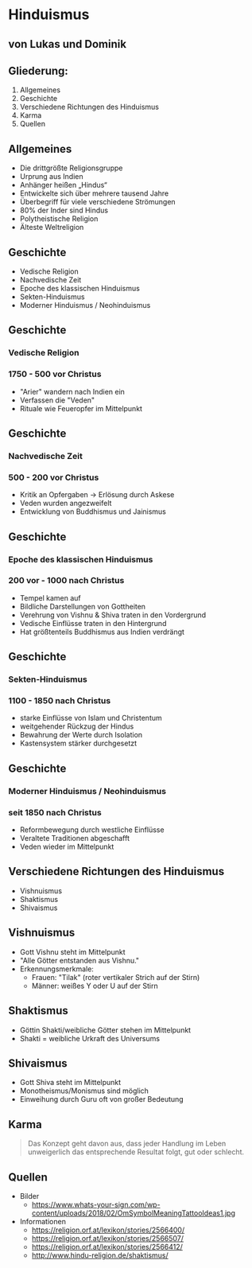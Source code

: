 # Hinduismus

## von Lukas und Dominik



## Gliederung:
1. Allgemeines
1. Geschichte
1. Verschiedene Richtungen des Hinduismus
1. Karma
1. Quellen



## Allgemeines
+ Die drittgrößte Religionsgruppe
+ Urprung aus Indien
+ Anhänger heißen „Hindus“
+ Entwickelte sich über mehrere tausend Jahre
+ Überbegriff für viele verschiedene Strömungen
+ 80% der Inder sind Hindus
+ Polytheistische Religion
+ Älteste Weltreligion



## Geschichte
+ Vedische Religion
+ Nachvedische Zeit
+ Epoche des klassischen Hinduismus
+ Sekten-Hinduismus
+ Moderner Hinduismus / Neohinduismus


## Geschichte
### Vedische Religion
### 1750 - 500 vor Christus
+ "Arier" wandern nach Indien ein
+ Verfassen die "Veden"
+ Rituale wie Feueropfer im Mittelpunkt


## Geschichte
### Nachvedische Zeit
### 500 - 200 vor Christus
+ Kritik an Opfergaben -> Erlösung durch Askese
+ Veden wurden angezweifelt
+ Entwicklung von Buddhismus und Jainismus


## Geschichte
### Epoche des klassischen Hinduismus
### 200 vor - 1000 nach Christus
  + Tempel kamen auf
  + Bildliche Darstellungen von Gottheiten
  + Verehrung von Vishnu & Shiva traten in den Vordergrund
  + Vedische Einflüsse traten in den Hintergrund
  + Hat größtenteils Buddhismus aus Indien verdrängt


## Geschichte
### Sekten-Hinduismus
### 1100 - 1850 nach Christus
+ starke Einflüsse von Islam und Christentum
+ weitgehender Rückzug der Hindus
+ Bewahrung der Werte durch Isolation
+ Kastensystem stärker durchgesetzt


## Geschichte
### Moderner Hinduismus / Neohinduismus
### seit 1850 nach Christus
+ Reformbewegung durch westliche Einflüsse
+ Veraltete Traditionen abgeschafft
+ Veden wieder im Mittelpunkt



## Verschiedene Richtungen des Hinduismus
+ Vishnuismus
+ Shaktismus
+ Shivaismus


## Vishnuismus
+ Gott Vishnu steht im Mittelpunkt
+ "Alle Götter entstanden aus Vishnu."
+ Erkennungsmerkmale:
  + Frauen: "Tilak" (roter vertikaler Strich auf der Stirn)
  + Männer: weißes Y oder U auf der Stirn


## Shaktismus
+ Göttin Shakti/weibliche Götter stehen im Mittelpunkt
+ Shakti = weibliche Urkraft des Universums


## Shivaismus
+ Gott Shiva steht im Mittelpunkt
+ Monotheismus/Monismus sind möglich
+ Einweihung durch Guru oft von großer Bedeutung



## Karma
> Das Konzept geht davon aus, dass jeder Handlung im Leben unweigerlich das entsprechende Resultat folgt, gut oder schlecht.



## Quellen
+ Bilder
  + https://www.whats-your-sign.com/wp-content/uploads/2018/02/OmSymbolMeaningTattooIdeas1.jpg
+ Informationen
  + https://religion.orf.at/lexikon/stories/2566400/
  + https://religion.orf.at/lexikon/stories/2566507/
  + https://religion.orf.at/lexikon/stories/2566412/
  + http://www.hindu-religion.de/shaktismus/
